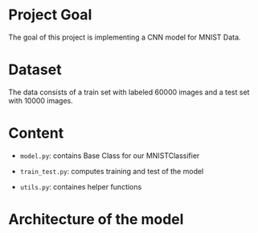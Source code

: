 # Project Goal

The goal of this project is implementing a CNN model for MNIST Data.

# Dataset 

The data consists of a train set with labeled 60000 images and a test set with 10000 images.

# Content

* `model.py`: contains Base Class for our MNISTClassifier

* `train_test.py`: computes training and test of the model 

* `utils.py`: containes helper functions

# Architecture of the model






